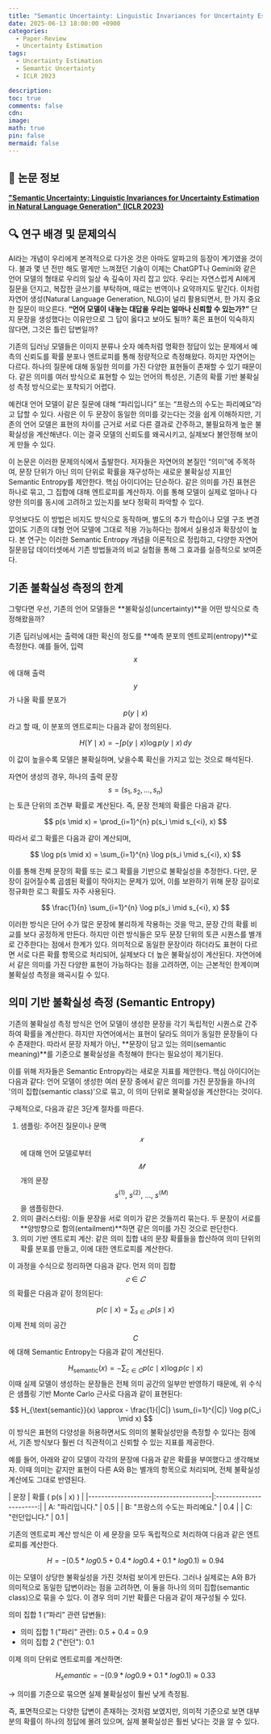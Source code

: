 ```yaml
---
title: "Semantic Uncertainty: Linguistic Invariances for Uncertainty Estimation in Natural Language Generation"
date: 2025-06-13 18:00:00 +0900
categories:
  - Paper-Review
  - Uncertainty Estimation
tags:
  - Uncertainty Estimation
  - Semantic Uncertainty
  - ICLR 2023

description: 
toc: true
comments: false
cdn: 
image:
math: true
pin: false
mermaid: false
---
```


## 📄 논문 정보
[**"Semantic Uncertainty: Linguistic Invariances for Uncertainty Estimation in Natural Language Generation" (ICLR 2023)**](https://arxiv.org/abs/2302.09664)

## 🔍 연구 배경 및 문제의식
AI라는 개념이 우리에게 본격적으로 다가온 것은 아마도 알파고의 등장이 계기였을 것이다. 불과 몇 년 전만 해도 멀게만 느껴졌던 기술이 이제는 ChatGPT나 Gemini와 같은 언어 모델의 형태로 우리의 일상 속 깊숙이 자리 잡고 있다. 우리는 자연스럽게 AI에게 질문을 던지고, 복잡한 글쓰기를 부탁하며, 때로는 번역이나 요약까지도 맡긴다. 이처럼 자연어 생성(Natural Language Generation, NLG)이 널리 활용되면서, 한 가지 중요한 질문이 떠오른다. **“언어 모델이 내놓는 대답을 우리는 얼마나 신뢰할 수 있는가?”** 단지 문장을 생성했다는 이유만으로 그 답이 옳다고 보아도 될까? 혹은 표현이 익숙하지 않다면, 그것은 틀린 답변일까?

기존의 딥러닝 모델들은 이미지 분류나 숫자 예측처럼 명확한 정답이 있는 문제에서 예측의 신뢰도를 확률 분포나 엔트로피를 통해 정량적으로 측정해왔다. 하지만 자연어는 다르다. 하나의 질문에 대해 동일한 의미를 가진 다양한 표현들이 존재할 수 있기 때문이다. 같은 의미를 여러 방식으로 표현할 수 있는 언어의 특성은, 기존의 확률 기반 불확실성 측정 방식으로는 포착되기 어렵다.

예컨대 언어 모델이 같은 질문에 대해 “파리입니다” 또는 “프랑스의 수도는 파리예요”라고 답할 수 있다. 사람은 이 두 문장이 동일한 의미를 갖는다는 것을 쉽게 이해하지만, 기존의 언어 모델은 표현의 차이를 근거로 서로 다른 결과로 간주하고, 불필요하게 높은 불확실성을 계산해낸다. 이는 결국 모델의 신뢰도를 왜곡시키고, 실제보다 불안정해 보이게 만들 수 있다.

이 논문은 이러한 문제의식에서 출발한다. 저자들은 자연어의 본질인 “의미”에 주목하여, 문장 단위가 아닌 의미 단위로 확률을 재구성하는 새로운 불확실성 지표인 Semantic Entropy를 제안한다. 핵심 아이디어는 단순하다. 같은 의미를 가진 표현은 하나로 묶고, 그 집합에 대해 엔트로피를 계산하자. 이를 통해 모델이 실제로 얼마나 다양한 의미를 동시에 고려하고 있는지를 보다 정확히 파악할 수 있다.

무엇보다도 이 방법은 비지도 방식으로 동작하며, 별도의 추가 학습이나 모델 구조 변경 없이도 기존의 대형 언어 모델에 그대로 적용 가능하다는 점에서 실용성과 확장성이 높다. 본 연구는 이러한 Semantic Entropy 개념을 이론적으로 정립하고, 다양한 자연어 질문응답 데이터셋에서 기존 방법들과의 비교 실험을 통해 그 효과를 실증적으로 보여준다.

## 기존 불확실성 측정의 한계
그렇다면 우선, 기존의 언어 모델들은 **불확실성(uncertainty)**을 어떤 방식으로 측정해왔을까?

기존 딥러닝에서는 출력에 대한 확신의 정도를 **예측 분포의 엔트로피(entropy)**로 측정한다. 예를 들어, 입력 $$x$$에 대해 출력 $$y$$가 나올 확률 분포가 $$p(y \mid x)$$라고 할 때, 이 분포의 엔트로피는 다음과 같이 정의된다.

$$
H(Y \mid x) = - \int p(y \mid x) \log p(y \mid x) \, dy
$$

이 값이 높을수록 모델은 불확실하며, 낮을수록 확신을 가지고 있는 것으로 해석된다.

자연어 생성의 경우, 하나의 출력 문장 $$
s = (s_1, s_2, \dots, s_n)
$$는 토큰 단위의 조건부 확률로 계산된다. 즉, 문장 전체의 확률은 다음과 같다.

$$
p(s \mid x) = \prod_{i=1}^{n} p(s_i \mid s_{<i}, x)
$$

따라서 로그 확률은 다음과 같이 계산되며,

$$
\log p(s \mid x) = \sum_{i=1}^{n} \log p(s_i \mid s_{<i}, x)
$$

이를 통해 전체 문장의 확률 또는 로그 확률을 기반으로 불확실성을 추정한다. 다만, 문장이 길어질수록 곱셈된 확률이 작아지는 문제가 있어, 이를 보완하기 위해 문장 길이로 정규화한 로그 확률도 자주 사용된다.

$$
\frac{1}{n} \sum_{i=1}^{n} \log p(s_i \mid s_{<i}, x)
$$

이러한 방식은 단어 수가 많은 문장에 불리하게 작용하는 것을 막고, 문장 간의 확률 비교를 보다 공정하게 만든다. 하지만 이런 방식들은 모두 문장 단위의 토큰 시퀀스를 별개로 간주한다는 점에서 한계가 있다. 의미적으로 동일한 문장이라 하더라도 표현이 다르면 서로 다른 확률 항목으로 처리되어, 실제보다 더 높은 불확실성이 계산된다. 자연어에서 같은 의미를 가진 다양한 표현이 가능하다는 점을 고려하면, 이는 근본적인 한계이며 불확실성 측정을 왜곡시킬 수 있다.


## 의미 기반 불확실성 측정 (Semantic Entropy)

기존의 불확실성 측정 방식은 언어 모델이 생성한 문장을 각기 독립적인 시퀀스로 간주하여 확률을 계산한다. 하지만 자연어에서는 표현이 달라도 의미가 동일한 문장들이 다수 존재한다. 따라서 문장 자체가 아닌, **문장이 담고 있는 의미(semantic meaning)**를 기준으로 불확실성을 측정해야 한다는 필요성이 제기된다.

이를 위해 저자들은 Semantic Entropy라는 새로운 지표를 제안한다. 핵심 아이디어는 다음과 같다: 언어 모델이 생성한 여러 문장 중에서 같은 의미를 가진 문장들을 하나의 '의미 집합(semantic class)'으로 묶고, 이 의미 단위로 불확실성을 계산한다는 것이다.

구체적으로, 다음과 같은 3단계 절차를 따른다.
1. 샘플링: 주어진 질문이나 문맥 $$𝑥$$ 에 대해 언어 모델로부터 $$𝑀$$ 개의 문장 $$
s^{(1)},\ s^{(2)},\ \dots,\ s^{(M)}
$$을 샘플링한다.
2. 의미 클러스터링: 이들 문장을 서로 의미가 같은 것들끼리 묶는다. 두 문장이 서로를 **양방향으로 함의(entailment)**하면 같은 의미를 가진 것으로 판단한다.
3. 의미 기반 엔트로피 계산: 같은 의미 집합 내의 문장 확률들을 합산하여 의미 단위의 확률 분포를 만들고, 이에 대한 엔트로피를 계산한다.

이 과정을 수식으로 정리하면 다음과 같다. 먼저 의미 집합 $$𝑐 ∈ 𝐶$$ 의 확률은 다음과 같이 정의된다:

$$
p(c \mid x) = \sum_{s \in c} p(s \mid x)
$$
이제 전체 의미 공간 $$C$$에 대해 Semantic Entropy는 다음과 같이 계산된다.

$$
H_{\text{semantic}}(x) = - \sum_{c \in C} p(c \mid x) \log p(c \mid x)
$$
이때 실제 모델이 생성하는 문장들은 전체 의미 공간의 일부만 반영하기 때문에, 위 수식은 샘플링 기반 Monte Carlo 근사로 다음과 같이 표현된다:

$$
H_{\text{semantic}}(x) \approx - \frac{1}{|C|} \sum_{i=1}^{|C|} \log p(C_i \mid x)
$$
이 방식은 표현의 다양성을 허용하면서도 의미의 불확실성만을 측정할 수 있다는 점에서, 기존 방식보다 훨씬 더 직관적이고 신뢰할 수 있는 지표를 제공한다.





예를 들어, 아래와 같이 모델이 각각의 문장에 다음과 같은 확률을 부여했다고 생각해보자. 이때 의미는 같지만 표현이 다른 A와 B는 별개의 항목으로 처리되며, 전체 불확실성 계산에도 그대로 반영된다.

| 문장                                 | 확률 \( p(s | x) \) |
|--------------------------------------|:-----------------------:|
| A: "파리입니다."                      |           0.5           |
| B: "프랑스의 수도는 파리예요."         |           0.4           |
| C: "런던입니다."                      |           0.1           |

기존의 엔트로피 계산 방식은 이 세 문장을 모두 독립적으로 처리하여 다음과 같은 엔트로피를 계산한다.

$$H = - (0.5 * log 0.5 + 0.4 * log 0.4 + 0.1 * log 0.1) ≈ 0.94$$

이는 모델이 상당한 불확실성을 가진 것처럼 보이게 만든다. 그러나 실제로는 A와 B가 의미적으로 동일한 답변이라는 점을 고려하면, 이 둘을 하나의 의미 집합(semantic class)으로 묶을 수 있다. 이 경우 의미 기반 확률은 다음과 같이 재구성될 수 있다.

의미 집합 1 (“파리” 관련 답변들): 
- 의미 집합 1 ("파리" 관련): 0.5 + 0.4 = 0.9
- 의미 집합 2 ("런던"): 0.1

이제 의미 단위로 엔트로피를 계산하면:

$$H_semantic = - (0.9 * log 0.9 + 0.1 * log 0.1) ≈ 0.33$$

→ 의미를 기준으로 묶으면 실제 불확실성이 훨씬 낮게 측정됨.

즉, 표면적으로는 다양한 답변이 존재하는 것처럼 보였지만, 의미적 기준으로 보면 대부분의 확률이 하나의 정답에 몰려 있으며, 실제 불확실성은 훨씬 낮다는 것을 알 수 있다.